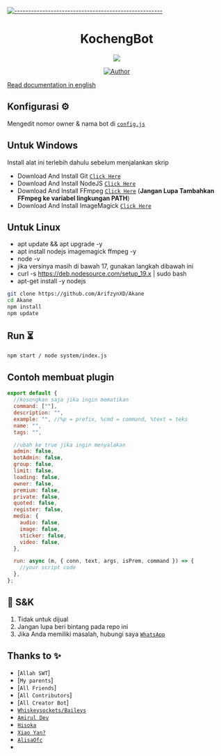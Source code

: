 [![-----------------------------------------------------](https://raw.githubusercontent.com/andreasbm/readme/master/assets/lines/colored.png)](#table-of-contents)

<h1 align="center">KochengBot</h1>

<p align="center">
    <a href="#"><img src="https://img.shields.io/badge/Chat With Me-green?colorA=%23ff0000&colorB=%23017e40&style=for-the-badge"></a>
</p>

<p align="center">
<a href="https://github.com/indra87g"><img title="Author" src="https://img.shields.io/badge/AUTHOR-indra87g-green.svg?style=for-the-badge&logo=github"></a>

[Read documentation in english](docs/README-en.md)

## Konfigurasi ⚙️

Mengedit nomor owner & nama bot di [`config.js`](https://github.com/Arifzyn19/Akane/blob/main/storage/config.js)

## Untuk Windows

Install alat ini terlebih dahulu sebelum menjalankan skrip

- Download And Install Git [`Click Here`](https://git-scm.com/downloads)
- Download And Install NodeJS [`Click Here`](https://nodejs.org/en/download)
- Download And Install FFmpeg [`Click Here`](https://ffmpeg.org/download.html) (**Jangan Lupa Tambahkan FFmpeg ke variabel lingkungan PATH**)
- Download And Install ImageMagick [`Click Here`](https://imagemagick.org/script/download.php)

## Untuk Linux

- apt update && apt upgrade -y
- apt install nodejs imagemagick ffmpeg -y
- node -v
- jika versinya masih di bawah 17, gunakan langkah dibawah ini
- curl -s https://deb.nodesource.com/setup_19.x | sudo bash
- apt-get install -y nodejs

```bash
git clone https://github.com/ArifzynXD/Akane
cd Akane
npm install
npm update
```

## Run ⏳

```bash
npm start / node system/index.js
```

## Contoh membuat plugin

```js
export default {
  //kosongkan saja jika ingin mematikan
  command: [""],
  description: "",
  example: "", //%p = prefix, %cmd = command, %text = teks
  name: "",
  tags: "",

  //ubah ke true jika ingin menyalakan
  admin: false,
  botAdmin: false,
  group: false,
  limit: false,
  loading: false,
  owner: false,
  premium: false,
  private: false,
  quoted: false,
  register: false,
  media: {
    audio: false,
    image: false,
    sticker: false,
    video: false,
  },

  run: async (m, { conn, text, args, isPrem, command }) => {
    //your script code
  },
};
```

## 📮 S&K

1. Tidak untuk dijual
2. Jangan lupa beri bintang pada repo ini
3. Jika Anda memiliki masalah, hubungi saya [`WhatsApp`](https://wa.me/62895347198105)

## Thanks to ✨

- [`Allah SWT`]
- [`My parents`]
- [`All Friends`]
- [`All Contributors`]
- [`All Creator Bot`]
- [`Whiskeysockets/Baileys`](https://github.com/WhiskeySockets/Baileys)
- [`Amirul Dev`](https://github.com/amiruldev20)
- [`Hisoka`](https://github.com/Hisoka-Morrou)
- [`Xiao Yan?`](https://github.com/ImYanXiao)
- [`AlisaOfc`](https://github.com/AlisaOfc)
-
